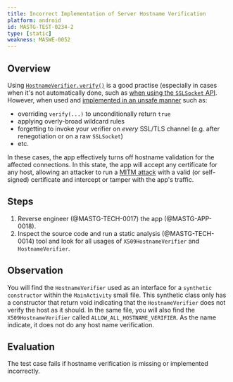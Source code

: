```yaml
---
title: Incorrect Implementation of Server Hostname Verification
platform: android
id: MASTG-TEST-0234-2
type: [static]
weakness: MASWE-0052
---
```


## Overview

Using [`HostnameVerifier.verify()`](https://developer.android.com/reference/javax/net/ssl/HostnameVerifier#verify(java.lang.String,%20javax.net.SSL.SSLSession)) is a good practise (especially in cases when it's not automatically done, such as [when using the `SSLSocket` API](https://developer.android.com/privacy-and-security/security-ssl#WarningsSslSocket). However, when used and [implemented in an unsafe manner](https://developer.android.com/privacy-and-security/risks/unsafe-hostname) such as:

- overriding `verify(...)` to unconditionally return `true`
- applying overly-broad wildcard rules
- forgetting to invoke your verifier on *every* SSL/TLS channel (e.g. after renegotiation or on a raw `SSLSocket`)
- etc.

In these cases, the app effectively turns off hostname validation for the affected connections. In this state, the app will accept any certificate for any host, allowing an attacker to run a [MITM attack](../../../Document/0x04f-Testing-Network-Communication.md#intercepting-network-traffic-through-mitm) with a valid (or self-signed) certificate and intercept or tamper with the app's traffic.

## Steps

1. Reverse engineer (@MASTG-TECH-0017) the app (@MASTG-APP-0018).
2. Inspect the source code and run a static analysis (@MASTG-TECH-0014) tool and look for all usages of `X509HostnameVerifier` and `HostnameVerifier`.

## Observation

You will find the `HostnameVerifier` used as an interface for a `synthetic constructor` within the `MainActivity` smali file. This synthetic class only has a constructor that return void indicating that the `HostnameVerifier` does not verify the host as it should. In the same file, you will also find the `X509HostnameVerifier` called `ALLOW_ALL_HOSTNAME_VERIFIER`. As the name indicate, it does not do any host name verification.

## Evaluation

The test case fails if hostname verification is missing or implemented incorrectly.
